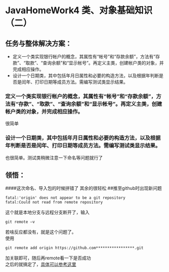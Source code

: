 ﻿ JavaHomeWork4
类、对象基础知识（二）
===============
任务与整体解决方案：
------
* 定义一个类实现银行帐户的概念，其属性有“帐号”和“存款余额”，方法有“存款”、“取款”、“查询余额”和“显示帐号”。再定义主类，创建帐户类的对象，并完成相应操作。
* 设计一个日期类，其中包括年月日属性和必要的构造方法，以及根据年判断是否是闰年、打印日期等成员方法。需编写测试类显示结果。
### 定义一个类实现银行帐户的概念，其属性有“帐号”和“存款余额”，方法有“存款”、“取款”、“查询余额”和“显示帐号”。再定义主类，创建帐户类的对象，并完成相应操作。

很简单

### 设计一个日期类，其中包括年月日属性和必要的构造方法，以及根据年判断是否是闰年、打印日期等成员方法。需编写测试类显示结果。

也很简单。测试类稍微注意一下命名等问题就行了<br>

领悟：
------
####这次命名、导入包的时候拼错了
其余的很轻松
##推至github时出现新问题
```
fatal:'origin' does not appear to be a git repository 
fatal:Could not read from remote repository
```
这个就是本地分支与远程分支断开了，输入
```
git remote –v
```
若啥反应都没有，就是这个问题了。<br>
使用
```
git remote add origin https://github.com*****************.git
```
加关联即可，随后再remote看一下是否成功<br>
之后的就搞定了，[具体可以参考这里](https://blog.csdn.net/huanhuaqian/article/details/81986064)
